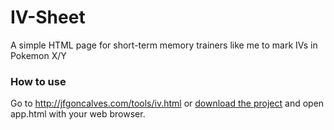 IV-Sheet
========

A simple HTML page for short-term memory trainers like me to mark IVs in Pokemon X/Y

### How to use ###

Go to http://jfgoncalves.com/tools/iv.html or [download the project](https://github.com/jfgoncalves/IV-Sheet/archive/master.zip) and open app.html with your web browser. 
